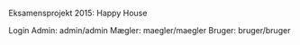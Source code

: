  Eksamensprojekt 2015: Happy House 

Login
Admin: admin/admin
Mægler: maegler/maegler
Bruger: bruger/bruger